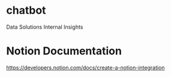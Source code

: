 # chatbot

Data Solutions Internal Insights

# Notion Documentation

https://developers.notion.com/docs/create-a-notion-integration
